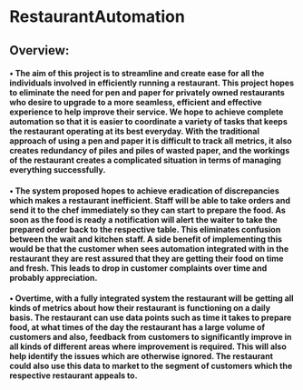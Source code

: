 # RestaurantAutomation

## Overview:

#### •	The aim of this project is to streamline and create ease for all the individuals involved in efficiently running a restaurant. This project hopes to eliminate the need for pen and paper for privately owned restaurants who desire to upgrade to a more seamless, efficient and effective experience to help improve their service. We hope to achieve complete automation so that it is easier to coordinate a variety of tasks that keeps the restaurant operating at its best everyday. With the traditional approach of using a pen and paper it is difficult to track all metrics, it also creates redundancy of piles and piles of wasted paper, and the workings of the restaurant creates a complicated situation in terms of managing everything successfully.
#### •	The system proposed hopes to achieve eradication of discrepancies which makes a restaurant inefficient. Staff will be able to take orders and send it to the chef immediately so they can start to prepare the food. As soon as the food is ready a notification will alert the waiter to take the prepared order back to the respective table. This eliminates confusion between the wait and kitchen staff. A side benefit of implementing this would be that the customer when sees automation integrated with in the restaurant they are rest assured that they are getting their food on time and fresh. This leads to drop in customer complaints over time and probably appreciation.
#### •	Overtime, with a fully integrated system the restaurant will be getting all kinds of metrics about how their restaurant is functioning on a daily basis. The restaurant can use data points such as time it takes to prepare food, at what times of the day the restaurant has a large volume of customers and also, feedback from customers to significantly improve in all kinds of different areas where improvement is required. This will also help identify the issues which are otherwise ignored. The restaurant could also use this data to market to the segment of customers which the respective restaurant appeals to.

